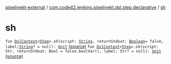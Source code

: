[pipelinekt-external](../index.md) / [com.code42.jenkins.pipelinekt.dsl.step.declarative](index.md) / [sh](./sh.md)

# sh

`fun `[`DslContext`](../com.code42.jenkins.pipelinekt.dsl/-dsl-context/index.md)`<`[`Step`](../com.code42.jenkins.pipelinekt.core.step/-step/index.md)`>.sh(script: `[`String`](https://kotlinlang.org/api/latest/jvm/stdlib/kotlin/-string/index.html)`, returnStdout: `[`Boolean`](https://kotlinlang.org/api/latest/jvm/stdlib/kotlin/-boolean/index.html)` = false, label: `[`String`](https://kotlinlang.org/api/latest/jvm/stdlib/kotlin/-string/index.html)`? = null): `[`Unit`](https://kotlinlang.org/api/latest/jvm/stdlib/kotlin/-unit/index.html) [(source)](https://github.com/code42/pipelinekt/tree/master/dsl/src/main/kotlin/com/code42/jenkins/pipelinekt/dsl/step/declarative/ShellDsl.kt#L11)
`fun `[`DslContext`](../com.code42.jenkins.pipelinekt.dsl/-dsl-context/index.md)`<`[`Step`](../com.code42.jenkins.pipelinekt.core.step/-step/index.md)`>.sh(script: Str, returnStdout: Bool = false.boolVar(), label: Str? = null): `[`Unit`](https://kotlinlang.org/api/latest/jvm/stdlib/kotlin/-unit/index.html) [(source)](https://github.com/code42/pipelinekt/tree/master/dsl/src/main/kotlin/com/code42/jenkins/pipelinekt/dsl/step/declarative/ShellDsl.kt#L14)